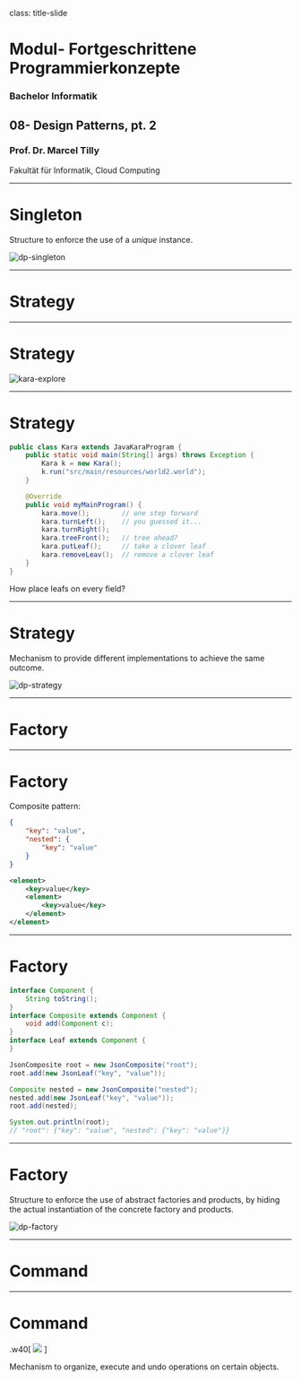 class: title-slide  

# Modul- Fortgeschrittene Programmierkonzepte
### Bachelor Informatik

## 08- Design Patterns, pt. 2
### Prof. Dr. Marcel Tilly
Fakultät für Informatik, Cloud Computing

---

# Singleton

Structure to enforce the use of a _unique_ instance.

![dp-singleton](/assets/dp-singleton.svg)

---

# Strategy

---

# Strategy

![kara-explore](/assets/kara-explore.png)

---

# Strategy

```java
public class Kara extends JavaKaraProgram {
	public static void main(String[] args) throws Exception {
		Kara k = new Kara();
		k.run("src/main/resources/world2.world");
	}

	@Override
	public void myMainProgram() {
		kara.move();        // one step forward
		kara.turnLeft();    // you guessed it...
		kara.turnRight();
		kara.treeFront();   // tree ahead?
		kara.putLeaf();     // take a clover leaf
		kara.removeLeav();  // remove a clover leaf		
	}
}
```

How place leafs on every field?

---

# Strategy

Mechanism to provide different implementations to achieve the same outcome.

![dp-strategy](/assets/dp-strategy.svg)

---

# Factory

---

# Factory

Composite pattern:

```json
{
	"key": "value",
	"nested": {
		"key": "value"
	}
}
```

```xml
<element>
	<key>value</key>
	<element>
		<key>value</key>
	</element>
</element>
```

---

# Factory

```java
interface Component {
	String toString();
}
interface Composite extends Component {
	void add(Component c);
}
interface Leaf extends Component {
}
```

```java
JsonComposite root = new JsonComposite("root");
root.add(new JsonLeaf("key", "value"));

Composite nested = new JsonComposite("nested");
nested.add(new JsonLeaf("key", "value"));
root.add(nested);

System.out.println(root);
// "root": {"key": "value", "nested": {"key": "value"}}
```

---

# Factory

Structure to enforce the use of abstract factories and products, by hiding the actual instantiation of the concrete factory and products.

![dp-factory](/assets/dp-abstract-factory.svg)

---

# Command

---

# Command

.w40[
<img class="float-left" src="/assets/dp-command.svg">
]

Mechanism to organize, execute and undo operations on certain objects.
